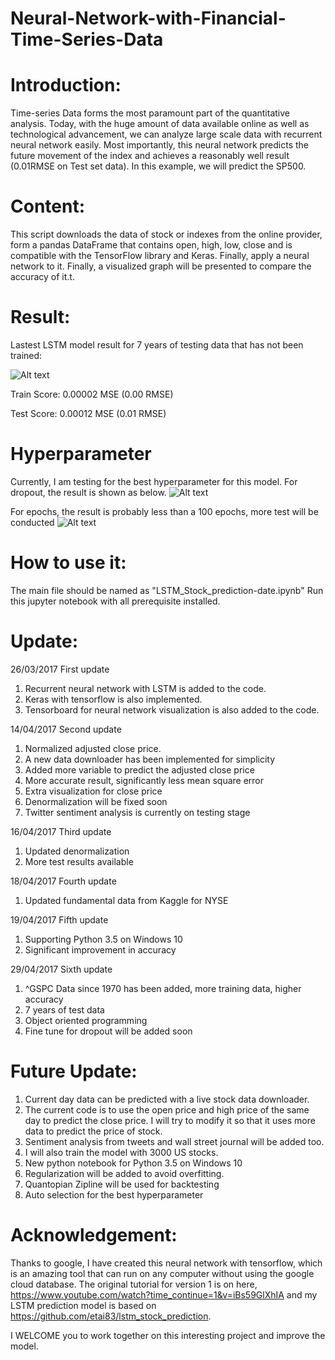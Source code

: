 # Neural-Network-with-Financial-Time-Series-Data

# Introduction:

Time-series Data forms the most paramount part of the quantitative analysis. Today, with the huge amount of data available online as well as technological advancement, we can analyze large scale data with recurrent neural network easily. Most importantly, this neural network predicts the future movement of the index and achieves a reasonably well result (0.01RMSE on Test set data). In this example, we will predict the SP500.

# Content:

This script downloads the data of stock or indexes from the online provider, form a pandas DataFrame that contains open, high, low, close and is compatible with the TensorFlow library and Keras. Finally, apply a neural network to it. Finally, a visualized graph will be presented to compare the accuracy of it.t.

# Result:
Lastest LSTM model result for 7 years of testing data that has not been trained:

![Alt text](https://github.com/BenjiKCF/Neural-Network-with-Financial-Time-Series-Data/blob/master/result1.png)

Train Score: 0.00002 MSE (0.00 RMSE)

Test Score: 0.00012 MSE (0.01 RMSE)

# Hyperparameter
Currently, I am testing for the best hyperparameter for this model.
For dropout, the result is shown as below.
![Alt text](https://github.com/BenjiKCF/Neural-Network-with-Financial-Time-Series-Data/blob/master/dropout.png)

For epochs, the result is probably less than a 100 epochs, more test will be conducted
![Alt text](https://github.com/BenjiKCF/Neural-Network-with-Financial-Time-Series-Data/blob/master/epochs.png)

# How to use it:
The main file should be named as "LSTM_Stock_prediction-date.ipynb"
Run this jupyter notebook with all prerequisite installed. 

# Update:
26/03/2017 First update
1. Recurrent neural network with LSTM is added to the code. 
2. Keras with tensorflow is also implemented. 
3. Tensorboard for neural network visualization is also added to the code.

14/04/2017 Second update
1. Normalized adjusted close price. 
2. A new data downloader has been implemented for simplicity
3. Added more variable to predict the adjusted close price
4. More accurate result, significantly less mean square error
5. Extra visualization for close price
6. Denormalization will be fixed soon
7. Twitter sentiment analysis is currently on testing stage

16/04/2017 Third update
1. Updated denormalization 
2. More test results available

18/04/2017 Fourth update
1. Updated fundamental data from Kaggle for NYSE 

19/04/2017 Fifth update
1. Supporting Python 3.5 on Windows 10
2. Significant improvement in accuracy

29/04/2017 Sixth update
1. ^GSPC Data since 1970 has been added, more training data, higher accuracy
2. 7 years of test data 
3. Object oriented programming
4. Fine tune for dropout will be added soon


# Future Update:
1. Current day data can be predicted with a live stock data downloader.
2. The current code is to use the open price and high price of the same day to predict the close price. I will try to modify it so that it uses more data to predict the price of stock.
3. Sentiment analysis from tweets and wall street journal will be added too.
4. I will also train the model with 3000 US stocks.
5. New python notebook for Python 3.5 on Windows 10
6. Regularization will be added to avoid overfitting.
7. Quantopian Zipline will be used for backtesting
8. Auto selection for the best hyperparameter


# Acknowledgement:
Thanks to google, I have created this neural network with tensorflow, which is an amazing tool that can run on any computer without using the google cloud database. The original tutorial for version 1 is on here, https://www.youtube.com/watch?time_continue=1&v=iBs59GlXhIA and my LSTM prediction model is based on https://github.com/etai83/lstm_stock_prediction.

I WELCOME you to work together on this interesting project and improve the model.

